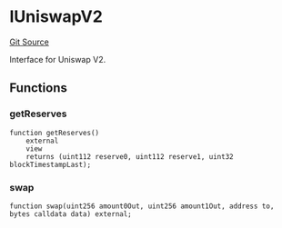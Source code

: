 # IUniswapV2
[Git Source](https://github.com/NaniDAO/accounts/blob/ce662883d04645306a7e3363a72f54ee359035a3/src/paymasters/NEETH.sol)

Interface for Uniswap V2.


## Functions
### getReserves


```solidity
function getReserves()
    external
    view
    returns (uint112 reserve0, uint112 reserve1, uint32 blockTimestampLast);
```

### swap


```solidity
function swap(uint256 amount0Out, uint256 amount1Out, address to, bytes calldata data) external;
```

